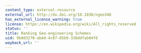 ```yaml
---
content_type: external-resource
external_url: http://dx.doi.org/10.1038/ngeo348
has_external_license_warning: true
license: https://en.wikipedia.org/wiki/All_rights_reserved
status: ''
title: Ranking Geo-engineering Schemes
uid: 9b8d3270-ab4d-4c07-85b9-336ddfab84fd
wayback_url: ''
---
```

